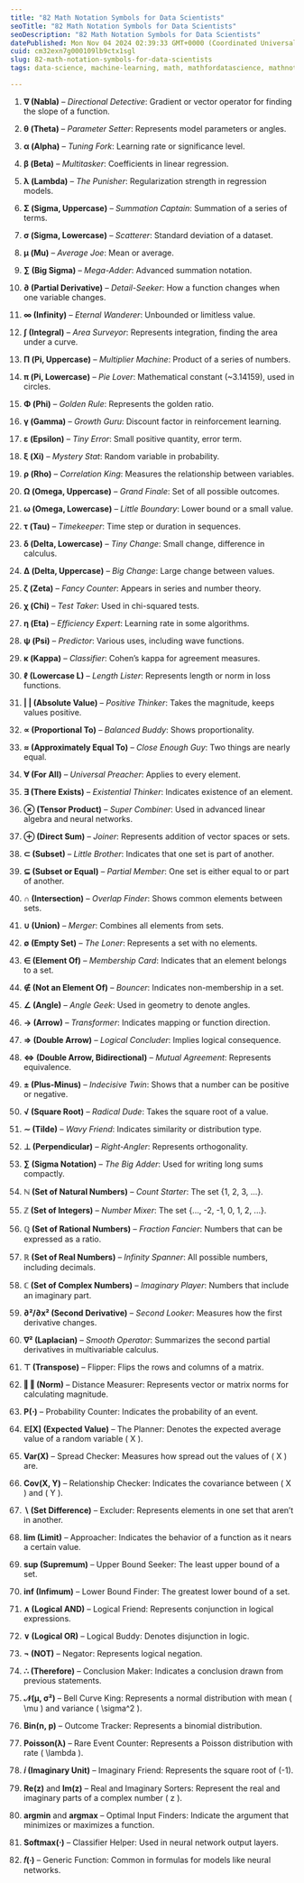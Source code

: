 ```yaml
---
title: "82 Math Notation Symbols for Data Scientists"
seoTitle: "82 Math Notation Symbols for Data Scientists"
seoDescription: "82 Math Notation Symbols for Data Scientists"
datePublished: Mon Nov 04 2024 02:39:33 GMT+0000 (Coordinated Universal Time)
cuid: cm32exn7g000109lb9ctx1sgl
slug: 82-math-notation-symbols-for-data-scientists
tags: data-science, machine-learning, math, mathfordatascience, mathnotation

---
```


1. **∇ (Nabla)** – *Directional Detective*: Gradient or vector operator for finding the slope of a function.
    
2. **θ (Theta)** – *Parameter Setter*: Represents model parameters or angles.
    
3. **α (Alpha)** – *Tuning Fork*: Learning rate or significance level.
    
4. **β (Beta)** – *Multitasker*: Coefficients in linear regression.
    
5. **λ (Lambda)** – *The Punisher*: Regularization strength in regression models.
    
6. **Σ (Sigma, Uppercase)** – *Summation Captain*: Summation of a series of terms.
    
7. **σ (Sigma, Lowercase)** – *Scatterer*: Standard deviation of a dataset.
    
8. **μ (Mu)** – *Average Joe*: Mean or average.
    
9. **∑ (Big Sigma)** – *Mega-Adder*: Advanced summation notation.
    
10. **∂ (Partial Derivative)** – *Detail-Seeker*: How a function changes when one variable changes.
    
11. **∞ (Infinity)** – *Eternal Wanderer*: Unbounded or limitless value.
    
12. **∫ (Integral)** – *Area Surveyor*: Represents integration, finding the area under a curve.
    
13. **Π (Pi, Uppercase)** – *Multiplier Machine*: Product of a series of numbers.
    
14. **π (Pi, Lowercase)** – *Pie Lover*: Mathematical constant (~3.14159), used in circles.
    
15. **Φ (Phi)** – *Golden Rule*: Represents the golden ratio.
    
16. **γ (Gamma)** – *Growth Guru*: Discount factor in reinforcement learning.
    
17. **ε (Epsilon)** – *Tiny Error*: Small positive quantity, error term.
    
18. **ξ (Xi)** – *Mystery Stat*: Random variable in probability.
    
19. **ρ (Rho)** – *Correlation King*: Measures the relationship between variables.
    
20. **Ω (Omega, Uppercase)** – *Grand Finale*: Set of all possible outcomes.
    
21. **ω (Omega, Lowercase)** – *Little Boundary*: Lower bound or a small value.
    
22. **τ (Tau)** – *Timekeeper*: Time step or duration in sequences.
    
23. **δ (Delta, Lowercase)** – *Tiny Change*: Small change, difference in calculus.
    
24. **Δ (Delta, Uppercase)** – *Big Change*: Large change between values.
    
25. **ζ (Zeta)** – *Fancy Counter*: Appears in series and number theory.
    
26. **χ (Chi)** – *Test Taker*: Used in chi-squared tests.
    
27. **η (Eta)** – *Efficiency Expert*: Learning rate in some algorithms.
    
28. **ψ (Psi)** – *Predictor*: Various uses, including wave functions.
    
29. **κ (Kappa)** – *Classifier*: Cohen’s kappa for agreement measures.
    
30. **ℓ (Lowercase L)** – *Length Lister*: Represents length or norm in loss functions.
    
31. **| | (Absolute Value)** – *Positive Thinker*: Takes the magnitude, keeps values positive.
    
32. **∝ (Proportional To)** – *Balanced Buddy*: Shows proportionality.
    
33. **≈ (Approximately Equal To)** – *Close Enough Guy*: Two things are nearly equal.
    
34. **∀ (For All)** – *Universal Preacher*: Applies to every element.
    
35. **∃ (There Exists)** – *Existential Thinker*: Indicates existence of an element.
    
36. **⊗ (Tensor Product)** – *Super Combiner*: Used in advanced linear algebra and neural networks.
    
37. **⊕ (Direct Sum)** – *Joiner*: Represents addition of vector spaces or sets.
    
38. **⊂ (Subset)** – *Little Brother*: Indicates that one set is part of another.
    
39. **⊆ (Subset or Equal)** – *Partial Member*: One set is either equal to or part of another.
    
40. **∩ (Intersection)** – *Overlap Finder*: Shows common elements between sets.
    
41. **∪ (Union)** – *Merger*: Combines all elements from sets.
    
42. **∅ (Empty Set)** – *The Loner*: Represents a set with no elements.
    
43. **∈ (Element Of)** – *Membership Card*: Indicates that an element belongs to a set.
    
44. **∉ (Not an Element Of)** – *Bouncer*: Indicates non-membership in a set.
    
45. **∠ (Angle)** – *Angle Geek*: Used in geometry to denote angles.
    
46. **→ (Arrow)** – *Transformer*: Indicates mapping or function direction.
    
47. **⇒ (Double Arrow)** – *Logical Concluder*: Implies logical consequence.
    
48. **⇔ (Double Arrow, Bidirectional)** – *Mutual Agreement*: Represents equivalence.
    
49. **± (Plus-Minus)** – *Indecisive Twin*: Shows that a number can be positive or negative.
    
50. **√ (Square Root)** – *Radical Dude*: Takes the square root of a value.
    
51. **∼ (Tilde)** – *Wavy Friend*: Indicates similarity or distribution type.
    
52. **⊥ (Perpendicular)** – *Right-Angler*: Represents orthogonality.
    
53. **∑ (Sigma Notation)** – *The Big Adder*: Used for writing long sums compactly.
    
54. **ℕ (Set of Natural Numbers)** – *Count Starter*: The set {1, 2, 3, ...}.
    
55. **ℤ (Set of Integers)** – *Number Mixer*: The set {..., -2, -1, 0, 1, 2, ...}.
    
56. **ℚ (Set of Rational Numbers)** – *Fraction Fancier*: Numbers that can be expressed as a ratio.
    
57. **ℝ (Set of Real Numbers)** – *Infinity Spanner*: All possible numbers, including decimals.
    
58. **ℂ (Set of Complex Numbers)** – *Imaginary Player*: Numbers that include an imaginary part.
    
59. **∂²/∂x² (Second Derivative)** – *Second Looker*: Measures how the first derivative changes.
    
60. **∇² (Laplacian)** – *Smooth Operator*: Summarizes the second partial derivatives in multivariable calculus.
    
61. **⊤ (Transpose)** – Flipper: Flips the rows and columns of a matrix.
    
62. **‖ ‖ (Norm)** – Distance Measurer: Represents vector or matrix norms for calculating magnitude.
    
63. **P(⋅)** – Probability Counter: Indicates the probability of an event.
    
64. **𝔼\[X\] (Expected Value)** – The Planner: Denotes the expected average value of a random variable ( X ).
    
65. **Var(X)** – Spread Checker: Measures how spread out the values of ( X ) are.
    
66. **Cov(X, Y)** – Relationship Checker: Indicates the covariance between ( X ) and ( Y ).
    
67. **∖ (Set Difference)** – Excluder: Represents elements in one set that aren’t in another.
    
68. **lim (Limit)** – Approacher: Indicates the behavior of a function as it nears a certain value.
    
69. **sup (Supremum)** – Upper Bound Seeker: The least upper bound of a set.
    
70. **inf (Infimum)** – Lower Bound Finder: The greatest lower bound of a set.
    
71. **∧ (Logical AND)** – Logical Friend: Represents conjunction in logical expressions.
    
72. **∨ (Logical OR)** – Logical Buddy: Denotes disjunction in logic.
    
73. **¬ (NOT)** – Negator: Represents logical negation.
    
74. **∴ (Therefore)** – Conclusion Maker: Indicates a conclusion drawn from previous statements.
    
75. **𝒩(μ, σ²)** – Bell Curve King: Represents a normal distribution with mean ( \\mu ) and variance ( \\sigma^2 ).
    
76. **Bin(n, p)** – Outcome Tracker: Represents a binomial distribution.
    
77. **Poisson(λ)** – Rare Event Counter: Represents a Poisson distribution with rate ( \\lambda ).
    
78. **𝑖 (Imaginary Unit)** – Imaginary Friend: Represents the square root of (-1).
    
79. **Re(z)** and **Im(z)** – Real and Imaginary Sorters: Represent the real and imaginary parts of a complex number ( z ).
    
80. **argmin** and **argmax** – Optimal Input Finders: Indicate the argument that minimizes or maximizes a function.
    
81. **Softmax(⋅)** – Classifier Helper: Used in neural network output layers.
    
82. **𝑓(⋅)** – Generic Function: Common in formulas for models like neural networks.